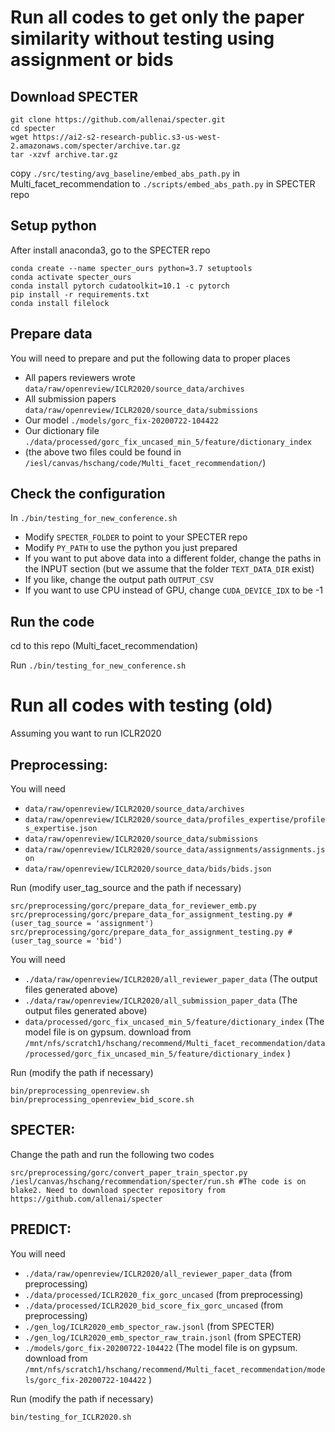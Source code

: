 # Run all codes to get only the paper similarity without testing using assignment or bids

## Download SPECTER
```
git clone https://github.com/allenai/specter.git
cd specter
wget https://ai2-s2-research-public.s3-us-west-2.amazonaws.com/specter/archive.tar.gz
tar -xzvf archive.tar.gz
```
copy `./src/testing/avg_baseline/embed_abs_path.py` in Multi_facet_recommendation to `./scripts/embed_abs_path.py` in SPECTER repo

## Setup python
After install anaconda3, go to the SPECTER repo
```
conda create --name specter_ours python=3.7 setuptools 
conda activate specter_ours
conda install pytorch cudatoolkit=10.1 -c pytorch 
pip install -r requirements.txt
conda install filelock
```

## Prepare data
You will need to prepare and put the following data to proper places
- All papers reviewers wrote `data/raw/openreview/ICLR2020/source_data/archives`
- All submission papers `data/raw/openreview/ICLR2020/source_data/submissions`
- Our model `./models/gorc_fix-20200722-104422` 
- Our dictionary file `./data/processed/gorc_fix_uncased_min_5/feature/dictionary_index`
- (the above two files could be found in `/iesl/canvas/hschang/code/Multi_facet_recommendation/`)

## Check the configuration
In `./bin/testing_for_new_conference.sh`
- Modify `SPECTER_FOLDER` to point to your SPECTER repo
- Modify `PY_PATH` to use the python you just prepared
- If you want to put above data into a different folder, change the paths in the INPUT section (but we assume that the folder `TEXT_DATA_DIR` exist)
- If you like, change the output path `OUTPUT_CSV`
- If you want to use CPU instead of GPU, change `CUDA_DEVICE_IDX` to be -1

## Run the code
cd to this repo (Multi_facet_recommendation)

Run `./bin/testing_for_new_conference.sh`



# Run all codes with testing (old)
Assuming you want to run ICLR2020

## Preprocessing:
You will need 
- `data/raw/openreview/ICLR2020/source_data/archives`
- `data/raw/openreview/ICLR2020/source_data/profiles_expertise/profiles_expertise.json`
- `data/raw/openreview/ICLR2020/source_data/submissions`
- `data/raw/openreview/ICLR2020/source_data/assignments/assignments.json`
- `data/raw/openreview/ICLR2020/source_data/bids/bids.json`

Run (modify user_tag_source and the path if necessary)
```
src/preprocessing/gorc/prepare_data_for_reviewer_emb.py
src/preprocessing/gorc/prepare_data_for_assignment_testing.py #(user_tag_source = 'assignment')
src/preprocessing/gorc/prepare_data_for_assignment_testing.py #(user_tag_source = 'bid')
```

You will need 
- `./data/raw/openreview/ICLR2020/all_reviewer_paper_data` (The output files generated above)
- `./data/raw/openreview/ICLR2020/all_submission_paper_data` (The output files generated above)
- `data/processed/gorc_fix_uncased_min_5/feature/dictionary_index` (The model file is on gypsum. download from  `/mnt/nfs/scratch1/hschang/recommend/Multi_facet_recommendation/data/processed/gorc_fix_uncased_min_5/feature/dictionary_index` )

Run (modify the path if necessary)
```
bin/preprocessing_openreview.sh
bin/preprocessing_openreview_bid_score.sh
```

## SPECTER:
Change the path and run the following two codes
```
src/preprocessing/gorc/convert_paper_train_spector.py
/iesl/canvas/hschang/recommendation/specter/run.sh #The code is on blake2. Need to download specter repository from https://github.com/allenai/specter
```


## PREDICT:
You will need 
- `./data/raw/openreview/ICLR2020/all_reviewer_paper_data` (from preprocessing)
- `./data/processed/ICLR2020_fix_gorc_uncased` (from preprocessing)
- `./data/processed/ICLR2020_bid_score_fix_gorc_uncased` (from preprocessing)
- `./gen_log/ICLR2020_emb_spector_raw.jsonl` (from SPECTER)
- `./gen_log/ICLR2020_emb_spector_raw_train.jsonl` (from SPECTER)
- `./models/gorc_fix-20200722-104422` (The model file is on gypsum. download from `/mnt/nfs/scratch1/hschang/recommend/Multi_facet_recommendation/models/gorc_fix-20200722-104422` )

Run (modify the path if necessary)
```
bin/testing_for_ICLR2020.sh
```

